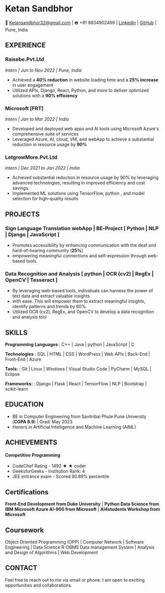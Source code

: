 # Ketan Sandbhor

📧 Ketansandbhor32@gmail.com | ☎️ +91 9834902469 | [LinkedIn](https://www.linkedin.com/in/ketan-sandbhor-7083/) | [GitHub](https://github.com/ketan70) | Pune, India

## EXPERIENCE

### Raisebe.Pvt.Ltd
*Intern | Jun to Nov 2022 | Pune, India*


- Achieved a **40% reduction** in website loading time and a **25% increase** in user engagement
- Utilized APIs, Django, React, Python, and more to deliver optimized solutions with a **90% efficiency**

### Microsoft [FRT]
*Intern | Jan to Mar 2022 | India*
- Developed and deployed web apps and AI tools using Microsoft Azure's comprehensive suite of services
- Leveraged Azure, AI, cloud, VM, and webApp to achieve a substantial reduction in resource usage by **90%**


### LetgrowMore.Pvt.Ltd
*Intern | Dec 2021 to Jan 2022 | India*
- Achieved substantial reduction in resource usage by 90% by leveraging advanced technologies, resulting in improved efficiency and cost savings.
- Implemented ML solutions using TensorFlow, python , and model selection for high-quality results

## PROJECTS

### Sign Language Translation webApp | BE-Project [ Python | NLP | Django | JavaScript ]
- Promotes accessibility by enhancing communication with the deaf and hard-of-hearing community (**25%**)
- empowering meaningful connections and self-expression through web-based tools.

### Data Recognition and Analysis  [ python | OCR (cv2) | RegEx | OpenCV | Tesseract ]
- By leveraging web-based tools, individuals can harness the power of text data and extract valuable insights
- with ease. This will empower them to extract meaningful insights, identify patterns and trends by 60%.
- Utilized OCR (cv2), RegEx, and OpenCV to develop a data recognition and analysis tool

## SKILLS

**Programming Languages** : C++ | Java | python | JavaScript | C

**Technologies** : SQL | HTML | CSS | WordPress | Web APIs | Back-End | Front-End | Azure

**Tools:** : Git | Linux | Windows | Visual Studio Code | PyCharm | MySQL | Eclipse

**Frameworks:** :  Django | Flask | React | TensorFlow | NLP | Bootstrap | scikit-learn

## EDUCATION

- BE in Computer Engineering from Savitribai Phule Pune University (**CGPA 8.9**) | Grad: May 2023
- Honors in Artificial Intelligence and Machine Learning (AIML)

## ACHIEVEMENTS
#### **Competitive Programming**
- CodeChef Rating - 1492 ★ ★ coder
- GeeksforGeeks - Institution Rank: 4
-  JEE entrance exam - Scored 90.89% percentile
  
## Certifications 
**Front-End Development from Duke University**       |  **Python Data Science from IBM**
**Microsoft Azure AI-900 from Microsoft**            |  **AI4students Workshop from  Microsoft**


## Coursework 
Object Oriented Programming (OPP) | Computer Network | Software Engineering | Data Science
R-DBMS Data management System | Analysis and Design of Algorithms | Web Development

## CONTACT

Feel free to reach out to me via email or phone. I am open to exciting opportunities and collaborations.

